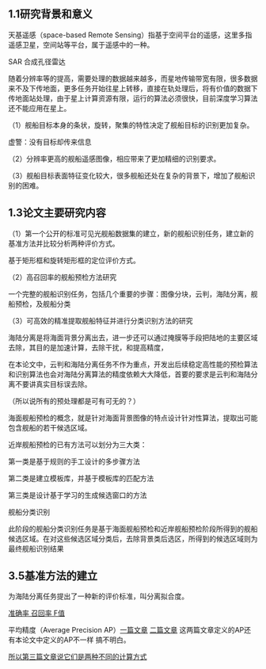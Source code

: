 ## 1.1研究背景和意义

天基遥感（space-based Remote Sensing）指基于空间平台的遥感，这里多指遥感卫星，空间站等平台，属于遥感中的一种。

SAR 合成孔径雷达

随着分辨率等的提高，需要处理的数据越来越多，而星地传输带宽有限，很多数据来不及下传地面，更多任务开始往星上转移，直接在轨处理后，将有价值的数据下传地面站处理，由于星上计算资源有限，运行的算法必须很快，目前深度学习算法还不能应用在星上。

（1）舰船目标本身的条状，旋转，聚集的特性决定了舰船目标的识别更加复杂。

虚警：没有目标却传来信息

（2）分辨率更高的舰船遥感图像，相应带来了更加精细的识别要求。

（3）舰船目标表面特征变化较大，很多舰船还处在复杂的背景下，增加了舰船识别的困难。

## 1.3论文主要研究内容

（1）第一个公开的标准可见光舰船数据集的建立，新的舰船识别任务，建立新的基准方法并比较分析两种评价方式。

基于矩形框和旋转矩形框的定位评价方式。

（2）高召回率的舰船预检方法研究

一个完整的舰船识别任务，包括几个重要的步骤：图像分块，云判，海陆分离，舰船预检，及舰船分类

（3）可高效的精准提取舰船特征并进行分类识别方法的研究

海陆分离是将海面背景分离出去，进一步还可以通过掩膜等手段把陆地的主要区域去除，其目的是加速计算，去除干扰，和提高精度，

在本论文中，云判和海陆分离任务不作为重点，开发出后续稳定高性能的预检算法和识别算法也会对海陆分离算法的精度依赖大大降低，首要的要求是云判和海陆分离不要讲真实目标误去除。

（所以说所有的预处理都是可有可无的？）

海面舰船预检的概念，就是针对海面背景图像的特点设计针对性算法，提取出可能包含舰船的若干候选区域。

近岸舰船预检的已有方法可以划分为三大类：

第一类是基于规则的手工设计的多步骤方法

第二类是建立模板库，并基于模板库的匹配方法

第三类是设计基于学习的生成候选窗口的方法

舰船分类识别

此阶段的舰船分类识别任务是基于海面舰船预检和近岸舰船预检阶段所得到的舰船候选区域。在对这些候选区域分类后，去除背景类后选区，所得到的候选区域则为最终舰船识别结果

## 3.5基准方法的建立

为海陆分离任务提出了一种新的评价标准，叫分离拟合度。

[准确率 召回率 F值](https://blog.csdn.net/xwd18280820053/article/details/70674256)

平均精度（Average Precision AP）[一篇文章](https://www.cnblogs.com/eilearn/p/9071440.html) [二篇文章](https://blog.csdn.net/katherine_hsr/article/details/79266880)  这两篇文章定义的AP还有本论文中定义的AP不一样 搞不明白。

[所以第三篇文章说它们是两种不同的计算方式](http://doc.okbase.net/qq_17550379/archive/283735.html)